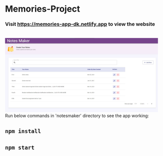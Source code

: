# Memories-Project
### Visit https://memories-app-dk.netlify.app to view the website <br/><br/>

![Screenshot](Screenshot.jpg)<br/>
Run below commands in 'notesmaker' directory to see the app working: 
## `npm install`
## `npm start`<br/>


